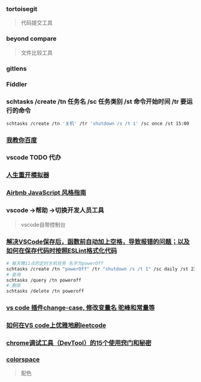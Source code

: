### tortoisegit

> 代码提交工具

### beyond compare

> 文件比较工具

### gitlens

### Fiddler

### schtasks /create /tn 任务名 /sc 任务类别 /st 命令开始时间 /tr 要运行的命令

```bash
schtasks /create /tn '关机' /tr 'shutdown /s /t 1' /sc once /st 15:00
```

### [我教你百度](https://iwo.im/?q=我教你百度)

### vscode TODO 代办

### [人生重开模拟器](https://github.com/VickScarlet/lifeRestart)

### [Airbnb JavaScript 风格指南](https://github.com/lin-123/javascript)

### vscode ->帮助 ->切换开发人员工具

> vscode自带控制台

### [解决VSCode保存后，函数前自动加上空格，导致报错的问题；以及如何在保存代码时按照ESLint格式化代码](https://www.pianshen.com/article/51381265716/)

```bash
# 每天晚11点的定时关机任务 名字为powerOff
schtasks /create /tn "powerOff" /tr "shutdown /s /t 1" /sc daily /st 23:00
# 查询
schtasks /query /tn poweroff
# 删除
schtasks /delete /tn poweroff
```

### [vs code 插件change-case, 修改变量名 驼峰和常量等](https://my.oschina.net/ahaoboy/blog/4715119)

### [如何在VS code上优雅地刷leetcode](https://blog.csdn.net/engineerxin/article/details/99875113)

### [chrome调试工具（DevTool）的15个使用窍门和秘密](https://juejin.cn/post/6964019305520300063)
### [colorspace](https://mycolor.space/?hex=%23415FFF&sub=1)

> 配色